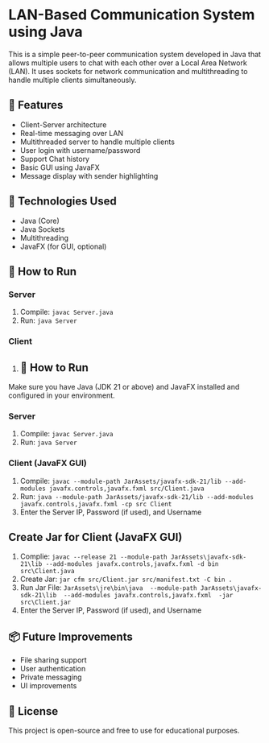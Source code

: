 # LAN-Based Communication System using Java

This is a simple peer-to-peer communication system developed in Java that allows multiple users to chat with each other over a Local Area Network (LAN). It uses sockets for network communication and multithreading to handle multiple clients simultaneously.

## 🔧 Features

- Client-Server architecture
- Real-time messaging over LAN
- Multithreaded server to handle multiple clients
- User login with username/password
- Support Chat history
- Basic GUI using JavaFX 
- Message display with sender highlighting

## 🧠 Technologies Used

- Java (Core)
- Java Sockets
- Multithreading
- JavaFX (for GUI, optional)

## 🚀 How to Run

### Server
1. Compile: `javac Server.java`
2. Run: `java Server`

### Client
1. ## 🚀 How to Run

Make sure you have Java (JDK 21 or above) and JavaFX installed and configured in your environment.

### Server
1. Compile: `javac Server.java`
2. Run: `java Server`

### Client (JavaFX GUI)
1. Compile: `javac --module-path JarAssets/javafx-sdk-21/lib --add-modules javafx.controls,javafx.fxml src/Client.java`
2. Run: `java --module-path JarAssets/javafx-sdk-21/lib --add-modules javafx.controls,javafx.fxml -cp src Client`
3. Enter the Server IP, Password (if used), and Username

## Create Jar for Client  (JavaFX GUI)
1. Complie: `javac --release 21 --module-path JarAssets\javafx-sdk-21\lib --add-modules javafx.controls,javafx.fxml -d bin src\Client.java`
2. Create Jar: `jar cfm src/Client.jar src/manifest.txt -C bin .`
3. Run Jar File: `JarAssets\jre\bin\java  --module-path JarAssets\javafx-sdk-21\lib  --add-modules javafx.controls,javafx.fxml  -jar src\Client.jar`
4. Enter the Server IP, Password (if used), and Username

## 📦 Future Improvements

- File sharing support
- User authentication
- Private messaging
- UI improvements

## 📄 License

This project is open-source and free to use for educational purposes.
